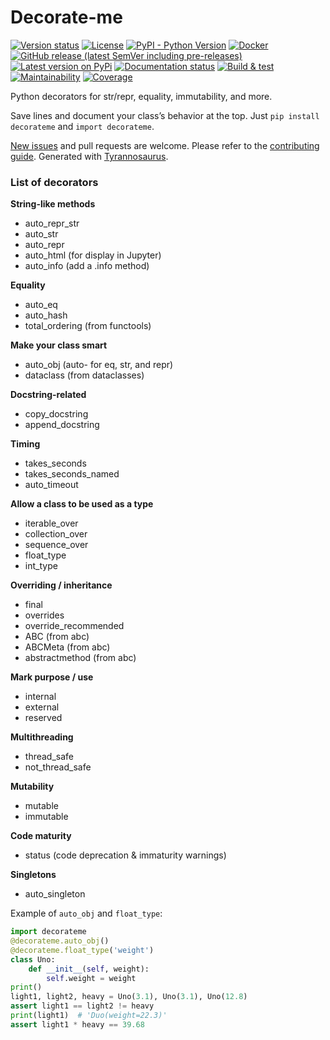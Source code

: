 # Decorate-me

[![Version status](https://img.shields.io/pypi/status/decorateme)](https://pypi.org/project/decorateme/)
[![License](https://img.shields.io/badge/License-Apache%202.0-blue.svg)](https://opensource.org/licenses/Apache-2.0)
[![PyPI - Python Version](https://img.shields.io/pypi/pyversions/decorateme)](https://pypi.org/project/decorateme/)
[![Docker](https://img.shields.io/docker/v/dmyersturnbull/decorate-me?color=green&label=DockerHub)](https://hub.docker.com/repository/docker/dmyersturnbull/decorate-me)
[![GitHub release (latest SemVer including pre-releases)](https://img.shields.io/github/v/release/dmyersturnbull/decorate-me?include_prereleases&label=GitHub)](https://github.com/dmyersturnbull/decorate-me/releases)
[![Latest version on PyPi](https://badge.fury.io/py/decorateme.svg)](https://pypi.org/project/decorateme/)
[![Documentation status](https://readthedocs.org/projects/decorate-me/badge/?version=latest&style=flat-square)](https://decorate-me.readthedocs.io/en/stable/)
[![Build & test](https://github.com/dmyersturnbull/decorate-me/workflows/Build%20&%20test/badge.svg)](https://github.com/dmyersturnbull/decorate-me/actions)
[![Maintainability](https://api.codeclimate.com/v1/badges/ce5a27b46cbe0f3c3039/maintainability)](https://codeclimate.com/github/dmyersturnbull/decorate-me/maintainability)
[![Coverage](https://coveralls.io/repos/github/dmyersturnbull/decorate-me/badge.svg?branch=master)](https://coveralls.io/github/dmyersturnbull/decorate-me?branch=master)

Python decorators for str/repr, equality, immutability, and more.

Save lines and document your class’s behavior at the top.
Just `pip install decorateme` and `import decorateme`.


[New issues](https://github.com/dmyersturnbull/decorate-me/issues) and pull requests are welcome.
Please refer to the [contributing guide](https://github.com/dmyersturnbull/decorate-me/blob/master/CONTRIBUTING.md).
Generated with [Tyrannosaurus](https://github.com/dmyersturnbull/tyrannosaurus).


### List of decorators

**String-like methods**
- auto_repr_str
- auto_str
- auto_repr
- auto_html (for display in Jupyter)
- auto_info (add a .info method)

**Equality**
- auto_eq
- auto_hash
- total_ordering  (from functools)

**Make your class smart**
- auto_obj (auto- for eq, str, and repr)
- dataclass (from dataclasses)

**Docstring-related**
- copy_docstring
- append_docstring

**Timing**
- takes_seconds
- takes_seconds_named
- auto_timeout

**Allow a class to be used as a type**
- iterable_over
- collection_over
- sequence_over
- float_type
- int_type

**Overriding / inheritance**
- final
- overrides
- override_recommended
- ABC (from abc)
- ABCMeta  (from abc)
- abstractmethod  (from abc)


**Mark purpose / use**
- internal
- external
- reserved

**Multithreading**
- thread_safe
- not_thread_safe

**Mutability**
- mutable
- immutable

**Code maturity**
- status (code deprecation & immaturity warnings)

**Singletons**
- auto_singleton


Example of `auto_obj` and `float_type`:
```python
import decorateme
@decorateme.auto_obj()
@decorateme.float_type('weight')
class Uno:
    def __init__(self, weight):
        self.weight = weight
print()
light1, light2, heavy = Uno(3.1), Uno(3.1), Uno(12.8)
assert light1 == light2 != heavy
print(light1)  # 'Duo(weight=22.3)'
assert light1 * heavy == 39.68
```
